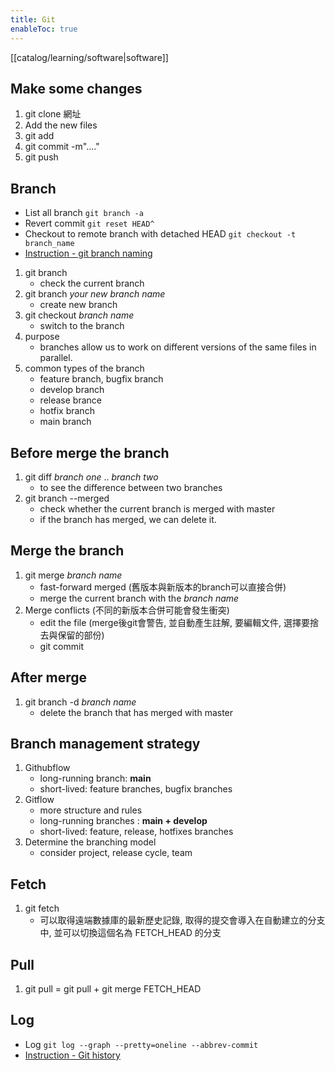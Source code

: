 ```yaml
---
title: Git
enableToc: true
---
```

[[catalog/learning/software|software]]

## Make some changes
1. git clone 網址
2. Add the new files
3. git add 
4. git commit -m"...." 
5. git push

## Branch 
- List all branch ```git branch -a```
- Revert commit ```git reset HEAD^```
- Checkout to remote branch with detached HEAD ```git checkout -t branch_name```
- [Instruction - git branch naming](https://blog.kkbruce.net/2016/03/git-branch-naming-best-practices.html)
1. git branch
	- check the current branch
2. git branch  *your new branch name*
	- create new branch
3. git checkout *branch name* 
	- switch to the branch
4. purpose
	- branches allow us to work on different versions of the same files in parallel.
5. common types of the branch
	- feature branch, bugfix branch
	- develop branch
	- release brance
	- hotfix branch
	- main branch

## Before merge the branch
1. git diff *branch one* .. *branch two*
	- to see the difference between two branches
2. git branch --merged
	- check whether the current branch is merged with master
	- if the branch has merged, we can delete it.

## Merge the branch
1. git merge *branch name*
	- fast-forward merged (舊版本與新版本的branch可以直接合併)
	- merge the current branch with the *branch name*
2. Merge conflicts (不同的新版本合併可能會發生衝突)
	- edit the file (merge後git會警告, 並自動產生註解, 要編輯文件, 選擇要捨去與保留的部份)
	- git commit

## After merge
1. git branch -d *branch name*
	- delete the branch that has merged with master

## Branch management strategy
1. Githubflow
	- long-running branch:  **main**
	- short-lived: feature branches, bugfix branches
2. Gitflow
	- more structure and rules
	- long-running branches : **main + develop**
	- short-lived: feature, release, hotfixes branches
3. Determine the branching model
	-  consider project, release cycle, team

## Fetch
1. git fetch
	- 可以取得遠端數據庫的最新歷史記錄, 取得的提交會導入在自動建立的分支中, 並可以切換這個名為 FETCH_HEAD 的分支

## Pull
1. git pull = git pull + git merge FETCH_HEAD

## Log
- Log ```git log --graph --pretty=oneline --abbrev-commit```
- [Instruction - Git history](https://kejyuntw.gitbooks.io/git-learning-note/content/history/history-README.html)